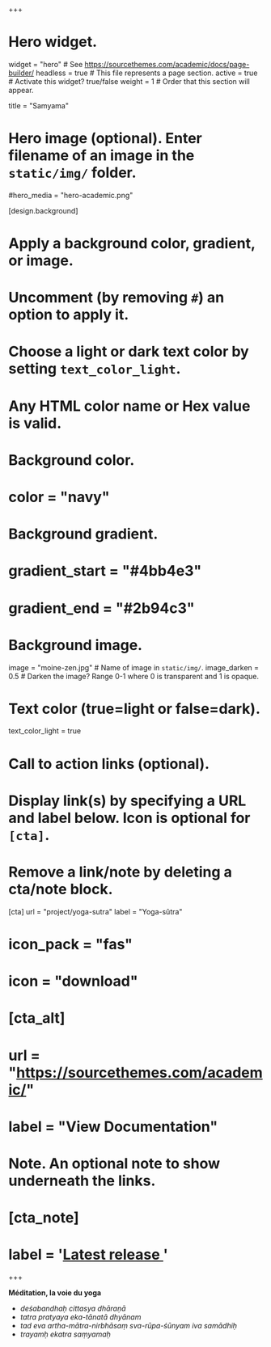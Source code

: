 +++
# Hero widget.
widget = "hero"  # See https://sourcethemes.com/academic/docs/page-builder/
headless = true  # This file represents a page section.
active = true  # Activate this widget? true/false
weight = 1  # Order that this section will appear.

title = "Samyama"

# Hero image (optional). Enter filename of an image in the `static/img/` folder.
#hero_media = "hero-academic.png"

[design.background]
  # Apply a background color, gradient, or image.
  #   Uncomment (by removing `#`) an option to apply it.
  #   Choose a light or dark text color by setting `text_color_light`.
  #   Any HTML color name or Hex value is valid.

  # Background color.
  # color = "navy"

  # Background gradient.
  # gradient_start = "#4bb4e3"
  # gradient_end = "#2b94c3"

  # Background image.
  image = "moine-zen.jpg"  # Name of image in `static/img/`.
  image_darken = 0.5  # Darken the image? Range 0-1 where 0 is transparent and 1 is opaque.

  # Text color (true=light or false=dark).
  text_color_light = true

# Call to action links (optional).
#   Display link(s) by specifying a URL and label below. Icon is optional for `[cta]`.
#   Remove a link/note by deleting a cta/note block.
[cta]
  url = "project/yoga-sutra"
  label = "Yoga-sûtra"
#  icon_pack = "fas"
#  icon = "download"

# [cta_alt]
#  url = "https://sourcethemes.com/academic/"
#  label = "View Documentation"

# Note. An optional note to show underneath the links.
# [cta_note]
#   label = '<a id="academic-release" href="https://sourcethemes.com/academic/updates" data-repo="gcushen/hugo-academic">Latest release <!-- V --></a>'

+++

**Méditation, la voie du yoga**

<!-- link to dharana page ???-->
* *deśabandhaḥ cittasya dhāraṇā*
* *tatra pratyaya eka-tānatā dhyānam*
* *tad eva artha-mātra-nirbhāsaṃ sva-rūpa-śūnyam iva samādhiḥ*
* *trayamḥ ekatra saṃyamaḥ*

<!-- TODO Liens vers pages expliquant les 4 sutra -->

